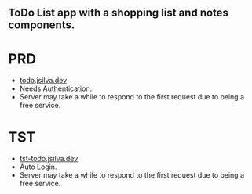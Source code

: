 ## ToDo List app with a shopping list and notes components.

# PRD
 - [todo.jsilva.dev](https://todo.jsilva.dev)
 - Needs Authentication.
 - Server may take a while to respond to the first request due to being a free service.

# TST 
 - [tst-todo.jsilva.dev](https://tst-todo.jsilva.dev)
 - Auto Login.
 - Server may take a while to respond to the first request due to being a free service.
